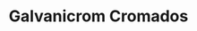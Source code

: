 ---
title: "Galvanicrom Cromados"
url: /barrios-unidos/galvanicrom-cromados/
shop: piezas de automóviles
---
